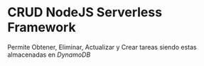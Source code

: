 # CRUD NodeJS Serverless Framework

Permite Obtener, Eliminar, Actualizar y Crear tareas siendo estas almacenadas en *DynamoDB*

